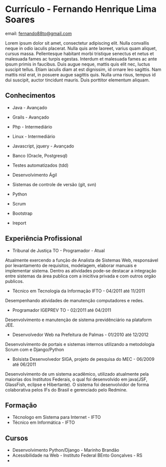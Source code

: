# Currículo - Fernando Henrique Lima Soares

email: fernando88to@gmail.com


Lorem ipsum dolor sit amet, consectetur adipiscing elit. Nulla convallis neque in odio iaculis placerat. Nulla quis ante laoreet, varius quam aliquet, cursus massa. Pellentesque habitant morbi tristique senectus et netus et malesuada fames ac turpis egestas. Interdum et malesuada fames ac ante ipsum primis in faucibus. Duis augue neque, mattis quis elit nec, luctus suscipit tellus. Etiam iaculis diam at est dignissim, id ornare leo sagittis. Nam mattis nisl erat, in posuere augue sagittis quis. Nulla urna risus, tempus id dui suscipit, auctor tincidunt mauris. Duis porttitor elementum aliquam.



## Conhecimentos

* Java - Avançado
* Grails - Avançado
* Php - Intermediário
* Linux - Intermediário
* Javascript, jquery - Avançado

* Banco (Oracle, Postgresql)   
* Testes automatizados (tdd)
* Desenvolvimento Ágil 
* Sistemas de controle de versão (git, svn)
* Python
* Scrum
* Bootstrap
* Ireport

## Experiência Profissional
* Tribunal de Justiça TO - Programador - Atual

Atualmente exercendo a  função de Analista de Sistemas Web, responsável por levantamento de requisitos, modelagem, elaborar manuais e implementar sistema. Dentro as atividades pode-se destacar a integração entre sistemas da área publica com a inicitiva privada e com outros orgão publicos.

* Técnico em Tecnologia da Informação IFTO  - 04/2011 até 11/2011

Desempenhando atividades de manutenção computadores e redes.

* Programador IGEPREV TO - 02/2011 até 04/2011

Desenvolvimento e manutenção de sistema previdênciário na plataform JEE.

* Desenvolvedor Web na Prefeitura de Palmas -  01/2010 até 12/2012

Desenvolvimento de portais e sistemas internos utilizando  a metodologia Scrum com e Django/Python

* Bolsista Desenvolvedor SIGA, projeto de pesquisa do MEC  - 06/2009 até 06/2011

Desenvolvimento de um sistema acadêmico, utilizado atualmente pela maiorias dos Institutos Federais, o qual foi desenvolvido em java(JSF, GlassFish, eclipse e Hibertante). O sistema foi desenvolvidor de forma colaborativa pelos IFs do Brasil e gerenciado pelo Redmine.


## Formação

* Técnologo em Sistema para Internet - IFTO
* Técnico em Informática - IFTO


## Cursos

* Desenvolvimento Python/Django - Marinho Brandão
* Acessibilidade na Web - Instituto Federal BEnto Gonçalves - RS
* 

 
